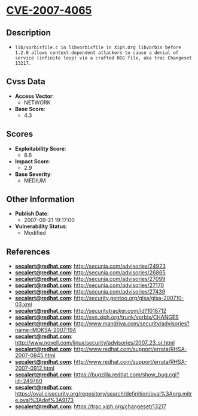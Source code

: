 
# [CVE-2007-4065](http://secunia.com/advisories/24923)

## Description

- `lib/vorbisfile.c in libvorbisfile in Xiph.Org libvorbis before 1.2.0 allows context-dependent attackers to cause a denial of service (infinite loop) via a crafted OGG file, aka trac Changeset 13217.`

## Cvss Data

- **Access Vector**:
  - NETWORK
- **Base Score**:
  - 4.3

## Scores

- **Exploitability Score**:
  - 8.6
- **Impact Score**:
  - 2.9
- **Base Severity**:
  - MEDIUM

## Other Information

- **Publish Date**:
  - 2007-09-21 19:17:00
- **Vulnerability Status**:
  - Modified

## References

- **secalert@redhat.com**: http://secunia.com/advisories/24923
- **secalert@redhat.com**: http://secunia.com/advisories/26865
- **secalert@redhat.com**: http://secunia.com/advisories/27099
- **secalert@redhat.com**: http://secunia.com/advisories/27170
- **secalert@redhat.com**: http://secunia.com/advisories/27439
- **secalert@redhat.com**: http://security.gentoo.org/glsa/glsa-200710-03.xml
- **secalert@redhat.com**: http://securitytracker.com/id?1018712
- **secalert@redhat.com**: http://svn.xiph.org/trunk/vorbis/CHANGES
- **secalert@redhat.com**: http://www.mandriva.com/security/advisories?name=MDKSA-2007:194
- **secalert@redhat.com**: http://www.novell.com/linux/security/advisories/2007_23_sr.html
- **secalert@redhat.com**: http://www.redhat.com/support/errata/RHSA-2007-0845.html
- **secalert@redhat.com**: http://www.redhat.com/support/errata/RHSA-2007-0912.html
- **secalert@redhat.com**: https://bugzilla.redhat.com/show_bug.cgi?id=249780
- **secalert@redhat.com**: https://oval.cisecurity.org/repository/search/definition/oval%3Aorg.mitre.oval%3Adef%3A9173
- **secalert@redhat.com**: https://trac.xiph.org/changeset/13217
